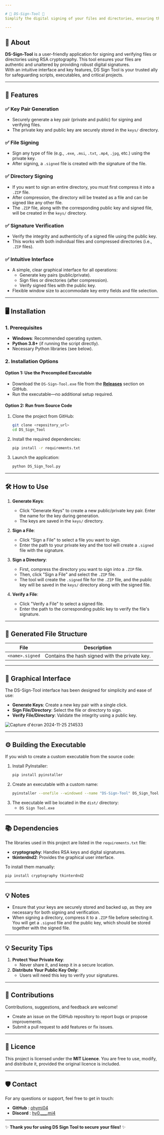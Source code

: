 ```yaml
---

# 🌟 DS-Sign-Tool 🌟  
Simplify the digital signing of your files and directories, ensuring their integrity and authenticity.

---
```


## 🎯 About  
**DS-Sign-Tool** is a user-friendly application for signing and verifying files or directories using RSA cryptography. This tool ensures your files are authentic and unaltered by providing robust digital signatures.  
With an intuitive interface and key features, DS Sign Tool is your trusted ally for safeguarding scripts, executables, and critical projects.

---

## 🚀 Features  
### ✅ **Key Pair Generation**  
- Securely generate a key pair (private and public) for signing and verifying files.  
- The private key and public key are securely stored in the `keys/` directory.

### ✅ **File Signing**  
- Sign any type of file (e.g., `.exe`, `.msi`, `.txt`, `.mp4`, `.jpg`, etc.) using the private key.
- After signing, a `.signed` file is created with the signature of the file.

### ✅ **Directory Signing**  
- If you want to sign an entire directory, you must first compress it into a `.ZIP` file.
- After compression, the directory will be treated as a file and can be signed like any other file.
- The `.ZIP` file, along with the corresponding public key and signed file, will be created in the `keys/` directory.

### ✅ **Signature Verification**  
- Verify the integrity and authenticity of a signed file using the public key.
- This works with both individual files and compressed directories (i.e., `.ZIP` files).

### ✅ **Intuitive Interface**  
- A simple, clear graphical interface for all operations:
  - Generate key pairs (public/private).
  - Sign files or directories (after compression).
  - Verify signed files with the public key.
- Flexible window size to accommodate key entry fields and file selection.
 
---

## 🖥️ Installation  

### 1. Prerequisites  
- **Windows**: Recommended operating system.  
- **Python 3.8+** (if running the script directly).  
- Necessary Python libraries (see below).  

### 2. Installation Options  
#### **Option 1**: Use the Precompiled Executable  
- Download the `DS-Sign-Tool.exe` file from the [**Releases**](https://github.com/ohymi04/DS_Sign_Tool/releases) section on GitHub.  
- Run the executable—no additional setup required.  

#### **Option 2**: Run from Source Code  
1. Clone the project from GitHub:  
   ```bash
   git clone <repository_url>
   cd DS_Sign_Tool
   ```  
2. Install the required dependencies:  
   ```bash
   pip install -r requirements.txt
   ```  
3. Launch the application:  
   ```bash
   python DS_Sign_Tool.py
   ```  

---

## 🛠️ How to Use

1. **Generate Keys**:
   - Click "Generate Keys" to create a new public/private key pair. Enter the name for the key during generation.
   - The keys are saved in the `keys/` directory.

2. **Sign a File**:
   - Click "Sign a File" to select a file you want to sign.
   - Enter the path to your private key and the tool will create a `.signed` file with the signature.

3. **Sign a Directory**:
   - First, compress the directory you want to sign into a `.ZIP` file.
   - Then, click "Sign a File" and select the `.ZIP` file.
   - The tool will create the `.signed` file for the `.ZIP` file, and the public key will be saved in the `keys/` directory along with the signed file.

4. **Verify a File**:
   - Click "Verify a File" to select a signed file.
   - Enter the path to the corresponding public key to verify the file's signature.

---

## 📁 Generated File Structure  

| File                  | Description                                             |  
|-----------------------|---------------------------------------------------------|  
| `<name>.signed` | Contains the hash signed with the private key.              |  

---

## 🎨 Graphical Interface  

The DS-Sign-Tool interface has been designed for simplicity and ease of use:  
- **Generate Keys**: Create a new key pair with a single click.  
- **Sign File/Directory**: Select the file or directory to sign.  
- **Verify File/Directory**: Validate the integrity using a public key.  

![Capture d'écran 2024-11-25 214533](https://github.com/user-attachments/assets/14a9436c-987d-41a5-86ef-48e9cf009ee5)

---

## ⚙️ Building the Executable  

If you wish to create a custom executable from the source code:  

1. Install PyInstaller:  
   ```bash
   pip install pyinstaller
   ```  
2. Create an executable with a custom name:  
   ```bash
   pyinstaller --onefile --windowed --name "DS-Sign-Tool" DS_Sign_Tool.py
   ```  
3. The executable will be located in the `dist/` directory:  
   - `DS Sign Tool.exe`  

---

## 📚 Dependencies  

The libraries used in this project are listed in the `requirements.txt` file:  
- **cryptography**: Handles RSA keys and digital signatures.  
- **tkinterdnd2**: Provides the graphical user interface.  

To install them manually:  
```bash
pip install cryptography tkinterdnd2
```  

---

## 💡 Notes

- Ensure that your keys are securely stored and backed up, as they are necessary for both signing and verification.
- When signing a directory, compress it to a `.ZIP` file before selecting it. You will get a `.signed` file and the public key, which should be stored together with the signed file.

---
## 💡 Security Tips  

1. **Protect Your Private Key**:  
   - Never share it, and keep it in a secure location.  
2. **Distribute Your Public Key Only**:  
   - Users will need this key to verify your signatures.  

---

## 🤝 Contributions  

Contributions, suggestions, and feedback are welcome!  
- Create an issue on the GitHub repository to report bugs or propose improvements.  
- Submit a pull request to add features or fix issues.  

---

## 📝 Licence  

This project is licensed under the **MIT Licence**. You are free to use, modify, and distribute it, provided the original licence is included.  

---

## 🛡️ Contact  

For any questions or support, feel free to get in touch:  
- **GitHub** : [ohymi04](https://github.com/ohymi04)  
- **Discord** : [hy0.___.mi4](https://discordapp.com/users/387302720593461249)

---

✨ **Thank you for using DS Sign Tool to secure your files!** ✨  